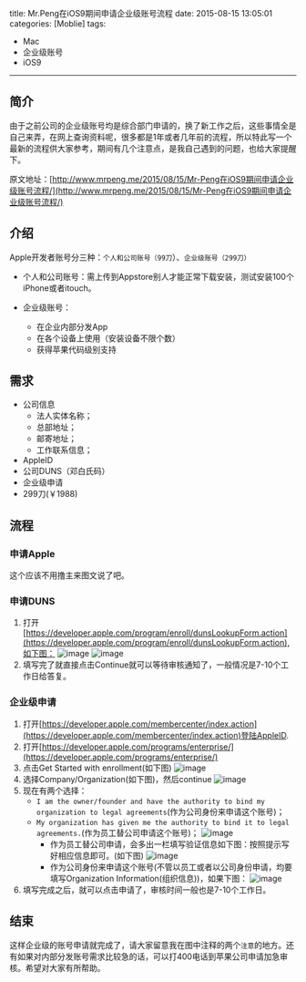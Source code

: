 title: Mr.Peng在iOS9期间申请企业级账号流程
date: 2015-08-15 13:05:01
categories: [Moblie]
tags:
- Mac
- 企业级账号
- iOS9

---
## 简介
由于之前公司的企业级账号均是综合部门申请的，换了新工作之后，这些事情全是自己来弄，在网上查询资料呢，很多都是1年或者几年前的流程，所以特此写一个最新的流程供大家参考，期间有几个注意点，是我自己遇到的问题，也给大家提醒下。

原文地址：[http://www.mrpeng.me/2015/08/15/Mr-Peng在iOS9期间申请企业级账号流程/](http://www.mrpeng.me/2015/08/15/Mr-Peng在iOS9期间申请企业级账号流程/)

## 介绍
Apple开发者账号分三种：`个人和公司账号（99刀`）、`企业级账号（299刀）`

*	个人和公司账号：需上传到Appstore别人才能正常下载安装，测试安装100个iPhone或者itouch。
*	企业级账号：
	*	在企业内部分发App
	*	在各个设备上使用（安装设备不限个数）
	*	获得苹果代码级别支持
	
<!--more-->

## 需求
*	公司信息
	*	法人实体名称；
	*	总部地址；
	*	邮寄地址；
	*	工作联系信息；
*	AppleID
*	公司DUNS（邓白氏码）
*	企业级申请
*	299刀(￥1988)## 流程### 申请Apple
这个应该不用撸主来图文说了吧。
### 申请DUNS
1.	打开[https://developer.apple.com/program/enroll/dunsLookupForm.action](https://developer.apple.com/program/enroll/dunsLookupForm.action),如下图：
![image](http://7xjwbl.com1.z0.glb.clouddn.com/20150815申请企业级账号1.png)
![image](http://7xjwbl.com1.z0.glb.clouddn.com/20150815申请企业级账号2.png)
2.	填写完了就直接点击Continue就可以等待审核通知了，一般情况是7-10个工作日给答复。
### 企业级申请
1.	打开[https://developer.apple.com/membercenter/index.action](https://developer.apple.com/membercenter/index.action)登陆AppleID.
2.	打开[https://developer.apple.com/programs/enterprise/](https://developer.apple.com/programs/enterprise/)
3.	点击Get Started with enrollment(如下图)
![image](http://7xjwbl.com1.z0.glb.clouddn.com/20150815申请企业级账号3.png)
4.	选择Company/Organization(如下图)，然后continue
![image](http://7xjwbl.com1.z0.glb.clouddn.com/20150815申请企业级账号4.png)
5.	现在有两个选择：
	*	`I am the owner/founder and have the authority to bind my organization to legal agreements`(作为公司身份来申请这个账号)；
	*	`My organization has given me the authority to bind it to legal agreements.`(作为员工替公司申请这个账号)；
![image](http://7xjwbl.com1.z0.glb.clouddn.com/20150815申请企业级账号7.png)
		*	作为员工替公司申请，会多出一栏填写验证信息如下图：按照提示写好相应信息即可。(如下图)
		![image](http://7xjwbl.com1.z0.glb.clouddn.com/20150815申请企业级账号5.png)
		*	作为公司身份来申请这个账号(不管以员工或者以公司身份申请，均要填写Organization Information(组织信息))，如果下图：
		![image](http://7xjwbl.com1.z0.glb.clouddn.com/20150815申请企业级账号6.png)
6.	填写完成之后，就可以点击申请了，审核时间一般也是7-10个工作日。
## 结束
这样企业级的账号申请就完成了，请大家留意我在图中注释的两个`注意`的地方。还有如果对内部分发账号需求比较急的话，可以打400电话到苹果公司申请加急审核。希望对大家有所帮助。